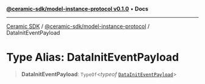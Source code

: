 [**@ceramic-sdk/model-instance-protocol v0.1.0**](../README.md) • **Docs**

***

[Ceramic SDK](../../../README.md) / [@ceramic-sdk/model-instance-protocol](../README.md) / DataInitEventPayload

# Type Alias: DataInitEventPayload

> **DataInitEventPayload**: `TypeOf`\<*typeof* [`DataInitEventPayload`](../variables/DataInitEventPayload.md)\>
